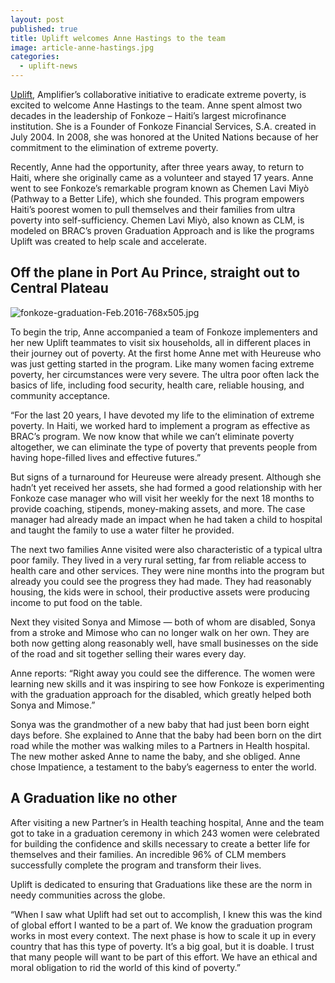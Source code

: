 ```yaml
---
layout: post
published: true
title: Uplift welcomes Anne Hastings to the team
image: article-anne-hastings.jpg
categories:
  - uplift-news
---
```

[Uplift](http://joinuplift.org), Amplifier’s collaborative initiative to eradicate extreme poverty, is excited to welcome Anne Hastings to the team. Anne spent almost two decades in the leadership of Fonkoze – Haiti’s largest microfinance institution. She is a Founder of Fonkoze Financial Services, S.A. created in July 2004. In 2008, she was honored at the United Nations because of her commitment to the elimination of extreme poverty.

Recently, Anne had the opportunity, after three years away, to return to Haiti, where she originally came as a volunteer and stayed 17 years. Anne went to see Fonkoze’s remarkable program known as Chemen Lavi Miyò (Pathway to a Better Life), which she founded. This program empowers Haiti’s poorest women to pull themselves and their families from ultra poverty into self-sufficiency. Chemen Lavi Miyò, also known as CLM, is modeled on BRAC’s proven Graduation Approach and is like the programs Uplift was created to help scale and accelerate.  

## Off the plane in Port Au Prince, straight out to Central Plateau

![fonkoze-graduation-Feb.2016-768x505.jpg]({{site.baseurl}}/assets/img/posts/fonkoze-graduation-Feb.2016-768x505.jpg)


To begin the trip, Anne accompanied a team of Fonkoze implementers and her new Uplift teammates to visit six households, all in different places in their journey out of poverty. At the first home Anne met with Heureuse who was just getting started in the program. Like many women facing extreme poverty, her circumstances were very severe. The ultra poor often lack the basics of life, including food security, health care, reliable housing, and community acceptance.  

“For the last 20 years, I have devoted my life to the elimination of extreme poverty. In Haiti, we worked hard to implement a program as effective as BRAC’s program. We now know that while we can’t eliminate poverty altogether, we can eliminate the type of poverty that prevents people from having hope-filled lives and effective futures.”

But signs of a turnaround for Heureuse were already present. Although she hadn’t yet received her assets, she had formed a good relationship with her Fonkoze case manager who will visit her weekly for the next 18 months to provide coaching, stipends, money-making assets, and more. The case manager had already made an impact when he had taken a child to hospital and taught the family to use a water filter he provided.

The next two families Anne visited were also characteristic of a typical ultra poor family. They lived in a very rural setting, far from reliable access to health care and other services. They were nine months into the program but already you could see the progress they had made. They had reasonably housing, the kids were in school, their productive assets were producing income to put food on the table.

Next they visited Sonya and Mimose — both of whom are disabled, Sonya from a stroke and Mimose who can no longer walk on her own. They are both now getting along reasonably well, have small businesses on the side of the road and sit together selling their wares every day.

Anne reports: “Right away you could see the difference. The women were learning new skills and it was inspiring to see how Fonkoze is experimenting with the graduation approach for the disabled, which greatly helped both Sonya and Mimose.”

Sonya was the grandmother of a new baby that had just been born eight days before. She explained to Anne that the baby had been born on the dirt road while the mother was walking miles to a Partners in Health hospital. The new mother asked Anne to name the baby, and she obliged. Anne chose Impatience, a testament to the baby’s eagerness to enter the world.

## A Graduation like no other

After visiting a new Partner’s in Health teaching hospital, Anne and the team got to take in a graduation ceremony in which 243 women were celebrated for building the confidence and skills necessary to create a better life for themselves and their families. An incredible 96% of CLM members successfully complete the program and transform their lives.

Uplift is dedicated to ensuring that Graduations like these are the norm in needy communities across the globe.

“When I saw what Uplift had set out to accomplish, I knew this was the kind of global effort I wanted to be a part of. We know the graduation program works in most every context. The next phase is how to scale it up in every country that has this type of poverty. It’s a big goal, but it is doable. I trust that many people will want to be part of this effort. We have an ethical and moral obligation to rid the world of this kind of poverty.”
